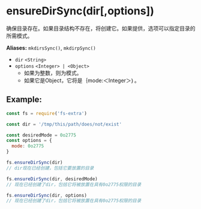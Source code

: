 # ensureDirSync(dir[,options])

确保目录存在。如果目录结构不存在，将创建它。如果提供，选项可以指定目录的所需模式。

**Aliases:** `mkdirsSync()`, `mkdirpSync()`

- `dir` `<String>`
- `options` `<Integer> | <Object>` 
   - 如果为整数，则为模式。
   - 如果它是Object，它将是｛mode:＜Integer＞｝。

## Example:

```javascript
const fs = require('fs-extra')

const dir = '/tmp/this/path/does/not/exist'

const desiredMode = 0o2775
const options = {
  mode: 0o2775
}

fs.ensureDirSync(dir)
// dir现在已经创建，包括它要放置的目录

fs.ensureDirSync(dir, desiredMode)
// 现在已经创建了dir，包括它将被放置在具有0o2775权限的目录

fs.ensureDirSync(dir, options)
// 现在已经创建了dir，包括它将被放置在具有0o2775权限的目录
```
